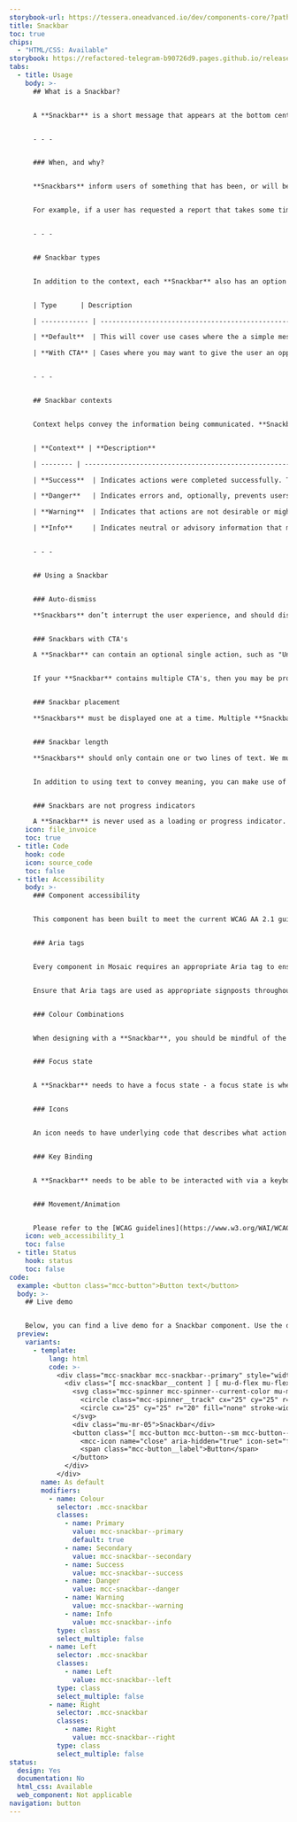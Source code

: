 ```yaml
---
storybook-url: https://tessera.oneadvanced.io/dev/components-core/?path=/docs/html-button--as-default
title: Snackbar
toc: true
chips:
  - "HTML/CSS: Available"
storybook: https://refactored-telegram-b90726d9.pages.github.io/release/?path=/docs/components-snackbar-introduction
tabs:
  - title: Usage
    body: >-
      ## What is a Snackbar?


      A **Snackbar** is a short message that appears at the bottom centre of the user's screen. They are a great way of showing updates about the progress of an operation without being intrusive.


      - - -


      ### When, and why?


      **Snackbars** inform users of something that has been, or will be, performed by the system. They are a small message that appears at the bottom of the page that lets the user know that something has or hasn't been completed, or provides further context to an action.


      For example, if a user has requested a report that takes some time to generate, and then moves to another area of the product, a **Snackbar** would appear at the bottom of the screen to notify them when the report has finished generating.   


      - - -


      ## Snackbar types


      In addition to the context, each **Snackbar** also has an option between two types: 


      | Type      | Description                                                                                                                           | Example                                                                                                                                                          |

      | ------------ | ------------------------------------------------------------------------------------------------------------------------------------- | ---------------------------------------------------------------------------------------------------------------------------------------------------------------- |

      | **Default**  | This will cover use cases where the a simple message covers the update and no further action is required. | |

      | **With CTA** | Cases where you may want to give the user an opportunity to take another single action, you would use the **Snackbar with a CTA**. | |


      - - -


      ## Snackbar contexts


      Context helps convey the information being communicated. **Snackbar** contexts correspond to a colour and an icon to provide a consistent experience for users. For more information, please refer to [Colours](/guidelines/colour/).


      | **Context** | **Description**                                                                                                              | **Behaviour**                                                                     | **Examples**                                          |

      | -------- | ---------------------------------------------------------------------------------------------------------------------------- | --------------------------------------------------------------------------------- | ----------------------------------------------------- |

      | **Success**  | Indicates actions were completed successfully. The Success colour is green.                                                   | Does not require user interaction, as disappears automatically after a short time | A new record saved or preferences have been updated   |

      | **Danger**   | Indicates errors and, optionally, prevents users from proceeding until the issue has been resolved. The Danger colour is red. | Always persists until the user dismisses or resolves the issue                    | Credentials cannot be found or access is denied       |

      | **Warning**  | Indicates that actions are not desirable or might have unexpected results. The Warning colour is yellow.                      | Persists until the user dismisses or continues regardless                         | A file is too big or a file already exists            |

      | **Info**     | Indicates neutral or advisory information that may not be related to the current action. The info colour is teal.             | Does not require user interaction, but persists until user dismisses              | Scheduled system maintenance or a new report is ready |


      - - -


      ## Using a Snackbar


      ### Auto-dismiss

      **Snackbars** don’t interrupt the user experience, and should disappear automatically after maximum of ten seconds without user interaction. Interrupting the user's workflow by forcing them to interact with a **Snackbar** will add unnecessary complications - a **Snackbar** should be a quick "we thought you should know this!" message, and do not need to be acknowledged by the user.


      ### Snackbars with CTA's

      A **Snackbar** can contain an optional single action, such as "Undo", "Retry" or "Reload". Selecting the action performs the action and closes the **Snackbar**. 


      If your **Snackbar** contains multiple CTA's, then you may be providing too much for the user to read in the ten second timeframe - you could instead use the **Snackbar** to notify the user that something requires their attention, and the CTA takes them to a different page with more options.


      ### Snackbar placement

      **Snackbars** must be displayed one at a time. Multiple **Snackbars** at once will overwhelm a user. They must be placed at the bottom centre of a screen, in front of any page content, but they should avoid covering up any navigational components. Similarly, **Snackbars** shouldn't stack on top of one another. 


      ### Snackbar length

      **Snackbars** should only contain one or two lines of text. We must consider the amount of attention and time it takes for a user to absorb the message.


      In addition to using text to convey meaning, you can make use of the different colours and icons available on a **Snackbar** - an ideal scenario would have a user being able to tell at a glance if something was a failure or a success. 


      ### Snackbars are not progress indicators

      A **Snackbar** is never used as a loading or progress indicator. They are messages about finite results (i.e. completion or incompletion), and shouldn't be used as reminders that something is ongoing.
    icon: file_invoice
    toc: true
  - title: Code
    hook: code
    icon: source_code
    toc: false
  - title: Accessibility
    body: >-
      ### Component accessibility


      This component has been built to meet the current WCAG AA 2.1 guidelines. We also test these components against the guidelines before release.


      ### Aria tags


      Every component in Mosaic requires an appropriate Aria tag to ensure that screen readers can effectively parse the page. Aria tags are provided as part of Mosaic. Please do not override these without good reason.


      Ensure that Aria tags are used as appropriate signposts throughout the product.


      ### Colour Combinations


      When designing with a **Snackbar**, you should be mindful of the colour combinations you are using. The components have been designed with this in mind, but if you are using colours that are not part of the default component, please ensure that there is a clear colour contrast within the parts of the component and between the **Snackbar** and the background it is on. To check the contrast, please use [WebAIM's contrast checker](https://webaim.org/resources/contrastchecker/).


      ### Focus state


      A **Snackbar** needs to have a focus state - a focus state is when you tab into an element to interact with it. Ensure that users can use their keyboard to focus on the **Snackbar** and the contents within it.


      ### Icons


      An icon needs to have underlying code that describes what action the icon takes. the labels should be specific - for example, 'bin' icon for delete should be labelled 'delete'. not 'bin'.


      ### Key Binding


      A **Snackbar** needs to be able to be interacted with via a keyboard. Where possible we will provide key-binds within our Mosaic component or there will be default HTML ones. If this isn't the case then please implement logical key-binds for all intractable components.


      ### Movement/Animation


      Please refer to the [WCAG guidelines](https://www.w3.org/WAI/WCAG21/quickref/?showtechniques=129%2C131%2C133%2C136%2C141%2C145%2C147%2C1412%2C211%2C212%2C231%2C241%2C245%2C251%2C254%2C312%2C322%2C332%2C411%2C412%2C413#three-flashes-or-below-threshold) for the time-based considerations for animations.
    icon: web_accessibility_1
    toc: false
  - title: Status
    hook: status
    toc: false
code:
  example: <button class="mcc-button">Button text</button>
  body: >-
    ## Live demo


    Below, you can find a live demo for a Snackbar component. Use the drop-down menus and radio buttons to view the different Snackbar Types and Variants.
  preview:
    variants:
      - template:
          lang: html
          code: >-
            <div class="mcc-snackbar mcc-snackbar--primary" style="width: 100%">
              <div class="[ mcc-snackbar__content ] [ mu-d-flex mu-flex-row mu-justify-content-between mu-align-items-center mu-p-04 mu-px-05 ]">
                <svg class="mcc-spinner mcc-spinner--current-color mu-mr-03" viewBox="0 0 50 50" style="width: 24px; height: 24px;">
                  <circle class="mcc-spinner__track" cx="25" cy="25" r="20" fill="none" stroke-width="5"></circle>
                  <circle cx="25" cy="25" r="20" fill="none" stroke-width="5"></circle>
                </svg>
                <div class="mu-mr-05">Snackbar</div>
                <button class="[ mcc-button mcc-button--sm mcc-button--icon-only ] [ mu-ml-auto ]">
                  <mcc-icon name="close" aria-hidden="true" icon-set="fluency-outline"></mcc-icon>
                  <span class="mcc-button__label">Button</span>
                </button>
              </div>
            </div>
        name: As default
        modifiers:
          - name: Colour
            selector: .mcc-snackbar
            classes:
              - name: Primary
                value: mcc-snackbar--primary
                default: true
              - name: Secondary
                value: mcc-snackbar--secondary
              - name: Success
                value: mcc-snackbar--success
              - name: Danger
                value: mcc-snackbar--danger
              - name: Warning
                value: mcc-snackbar--warning
              - name: Info
                value: mcc-snackbar--info
            type: class
            select_multiple: false
          - name: Left
            selector: .mcc-snackbar
            classes:
              - name: Left
                value: mcc-snackbar--left
            type: class
            select_multiple: false
          - name: Right
            selector: .mcc-snackbar
            classes:
              - name: Right
                value: mcc-snackbar--right
            type: class
            select_multiple: false
status:
  design: Yes
  documentation: No
  html_css: Available
  web_component: Not applicable
navigation: button
---
```

